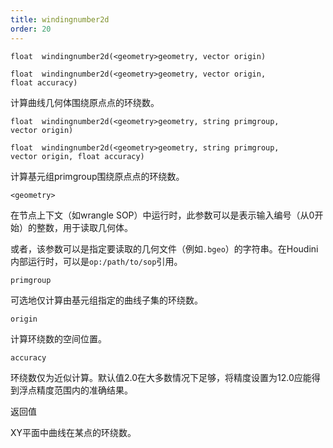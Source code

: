 ```yaml
---
title: windingnumber2d
order: 20
---
```

`float  windingnumber2d(<geometry>geometry, vector origin)`

`float  windingnumber2d(<geometry>geometry, vector origin, float accuracy)`

计算曲线几何体围绕原点点的环绕数。

`float  windingnumber2d(<geometry>geometry, string primgroup, vector origin)`

`float  windingnumber2d(<geometry>geometry, string primgroup, vector origin, float accuracy)`

计算基元组primgroup围绕原点点的环绕数。

`<geometry>`

在节点上下文（如wrangle SOP）中运行时，此参数可以是表示输入编号（从0开始）的整数，用于读取几何体。

或者，该参数可以是指定要读取的几何文件（例如`.bgeo`）的字符串。在Houdini内部运行时，可以是`op:/path/to/sop`引用。

`primgroup`

可选地仅计算由基元组指定的曲线子集的环绕数。

`origin`

计算环绕数的空间位置。

`accuracy`

环绕数仅为近似计算。默认值2.0在大多数情况下足够，将精度设置为12.0应能得到浮点精度范围内的准确结果。

返回值

XY平面中曲线在某点的环绕数。